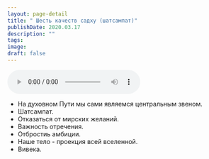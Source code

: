 ```yaml
---
layout: page-detail
title: " Шесть качеств садху (шатсампат)"
publishDate: 2020.03.17
description: ""
tags:
image:
draft: false
---
```


<audio title="2020.03.17 -  Шесть качеств садху (шатсампат).mp3" src="https://filer-api.advayta.org/v1.0/public/files/75033" controls=""></audio>

* На духовном Пути мы сами являемся центральным звеном.
* Шатсампат.
* Отказаться от мирских желаний.
* Важность отречения.
* Отбростиь амбиции.
* Наше тело - проекция всей вселенной.
* Вивека.

  
